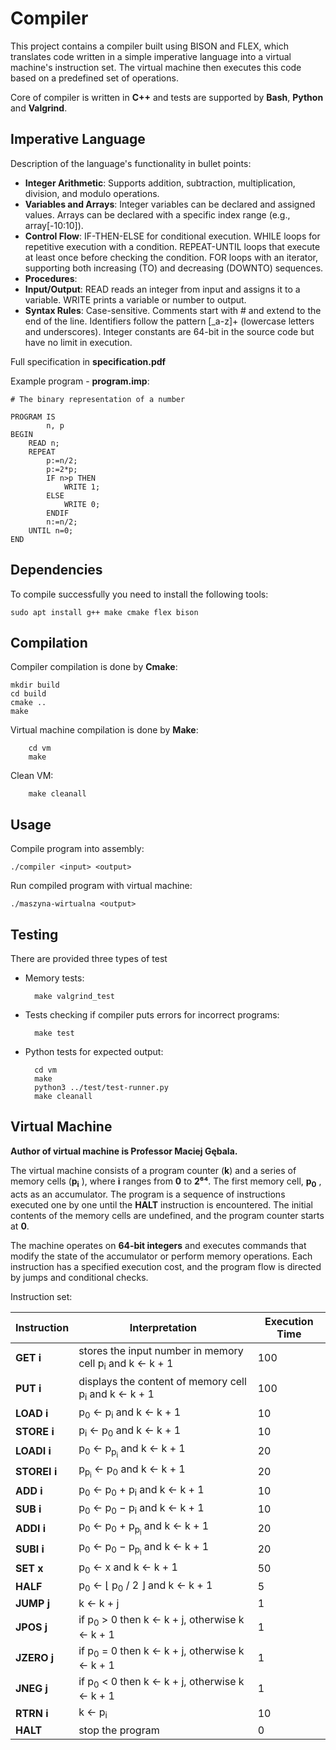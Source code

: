 # Compiler

This project contains a compiler built using BISON and FLEX, which translates code written in a simple imperative language into a virtual machine's instruction set. The virtual machine then executes this code based on a predefined set of operations.

Core of compiler is written in **C++** and tests are supported by **Bash**, **Python** and **Valgrind**.

## Imperative Language

Description of the language's functionality in bullet points:

- **Integer Arithmetic**: Supports addition, subtraction, multiplication, division, and modulo operations.
- **Variables and Arrays**:
  Integer variables can be declared and assigned values.
  Arrays can be declared with a specific index range (e.g., array[-10:10]).
- **Control Flow**:
  IF-THEN-ELSE for conditional execution.
  WHILE loops for repetitive execution with a condition.
  REPEAT-UNTIL loops that execute at least once before checking the condition.
  FOR loops with an iterator, supporting both increasing (TO) and decreasing (DOWNTO) sequences.
- **Procedures**:
- **Input/Output**:
  READ reads an integer from input and assigns it to a variable.
  WRITE prints a variable or number to output.
- **Syntax Rules**:
  Case-sensitive.
  Comments start with # and extend to the end of the line.
  Identifiers follow the pattern [_a-z]+ (lowercase letters and underscores).
  Integer constants are 64-bit in the source code but have no limit in execution.

Full specification in **specification.pdf**

Example program - **program.imp**:

```plaintext
# The binary representation of a number 

PROGRAM IS
        n, p
BEGIN
    READ n;
    REPEAT
        p:=n/2;
        p:=2*p;
        IF n>p THEN
            WRITE 1;
        ELSE
            WRITE 0;
        ENDIF
        n:=n/2;
    UNTIL n=0;
END
```

## Dependencies

To compile successfully you need to install the following tools:

    sudo apt install g++ make cmake flex bison

## Compilation

Compiler compilation is done by **Cmake**:

    mkdir build
    cd build
    cmake ..
    make

Virtual machine compilation is done by **Make**:

        cd vm
        make
Clean VM:

        make cleanall


## Usage

Compile program into assembly:

    ./compiler <input> <output>

Run compiled program with virtual machine:

    ./maszyna-wirtualna <output>


## Testing

There are provided three types of test

- Memory tests:

        make valgrind_test

- Tests checking if compiler puts errors for incorrect programs:

        make test

- Python tests for expected output:

        cd vm
        make
        python3 ../test/test-runner.py
        make cleanall

## Virtual Machine

**Author of virtual machine is Professor Maciej Gębala.**

The virtual machine consists of a program counter (**k**) and a series of memory cells (**p<sub>i</sub>**
), where **i** ranges from **0** to **2⁶⁴**. The first memory cell, **p<sub>0</sub>**
, acts as an accumulator. The program is a sequence of instructions executed one by one until the **HALT** instruction is encountered. The initial contents of the memory cells are undefined, and the program counter starts at **0**.

The machine operates on **64-bit integers** and executes commands that modify the state of the accumulator or perform memory operations. Each instruction has a specified execution cost, and the program flow is directed by jumps and conditional checks.


Instruction set:

| Instruction | Interpretation | Execution Time |
|-------------|----------------|----------------|
| **GET i**       | stores the input number in memory cell p<sub>i</sub> and k ← k + 1 | 100 |
| **PUT i**       | displays the content of memory cell p<sub>i</sub> and k ← k + 1 | 100 |
| **LOAD i**      | p<sub>0</sub> ← p<sub>i</sub> and k ← k + 1 | 10 |
| **STORE i**     | p<sub>i</sub> ← p<sub>0</sub> and k ← k + 1 | 10 |
| **LOADI i**     | p<sub>0</sub> ← p<sub>p<sub>i</sub></sub> and k ← k + 1 | 20 |
| **STOREI i**    | p<sub>p<sub>i</sub></sub> ← p<sub>0</sub> and k ← k + 1 | 20 |
| **ADD i**       | p<sub>0</sub> ← p<sub>0</sub> + p<sub>i</sub> and k ← k + 1 | 10 |
| **SUB i**       | p<sub>0</sub> ← p<sub>0</sub> − p<sub>i</sub> and k ← k + 1 | 10 |
| **ADDI i**      | p<sub>0</sub> ← p<sub>0</sub> + p<sub>p<sub>i</sub></sub> and k ← k + 1 | 20 |
| **SUBI i**      | p<sub>0</sub> ← p<sub>0</sub> − p<sub>p<sub>i</sub></sub> and k ← k + 1 | 20 |
| **SET x**       | p<sub>0</sub> ← x and k ← k + 1 | 50 |
| **HALF**        | p<sub>0</sub> ← ⌊ p<sub>0</sub> / 2 ⌋ and k ← k + 1 | 5 |
| **JUMP j**      | k ← k + j | 1 |
| **JPOS j**      | if p<sub>0</sub> > 0 then k ← k + j, otherwise k ← k + 1 | 1 |
| **JZERO j**     | if p<sub>0</sub> = 0 then k ← k + j, otherwise k ← k + 1 | 1 |
| **JNEG j**      | if p<sub>0</sub> < 0 then k ← k + j, otherwise k ← k + 1 | 1 |
| **RTRN i**      | k ← p<sub>i</sub> | 10 |
| **HALT**        | stop the program | 0 |